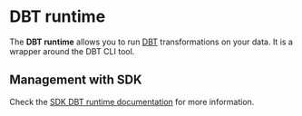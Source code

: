 # DBT runtime

The **DBT runtime** allows you to run [DBT](https://www.getdbt.com/) transformations on your data. It is a wrapper around the DBT CLI tool.

## Management with SDK

Check the [SDK DBT runtime documentation](https://scc-digitalhub.github.io/sdk-docs/reference/runtimes/dbt/overview/) for more information.

